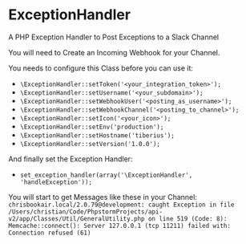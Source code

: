 ExceptionHandler
================

A PHP Exception Handler to Post Exceptions to a Slack Channel

You will need to Create an Incoming Webhook for your Channel.

You needs to configure this Class before you can use it:

* `\ExceptionHandler::setToken('<your_integration_token>');`
* `\ExceptionHandler::setUsername('<your_subdomain>');`
* `\ExceptionHandler::setWebhookUser('<posting_as_username>');`
* `\ExceptionHandler::setWebhookChannel('<posting_to_channel>');`
* `\ExceptionHandler::setIcon('<your_icon>');`
* `\ExceptionHandler::setEnv('production');`
* `\ExceptionHandler::setHostname('tiberius');`
* `\ExceptionHandler::setVersion('1.0.0');`

And finally set the Exception Handler:

* `set_exception_handler(array('\ExceptionHandler', 'handleException'));`

You will start to get Messages like these in your Channel: `chrisbookair.local/2.0.79@development: caught Exception in file /Users/christian/Code/PhpstormProjects/api-v2/app/Classes/Util/GeneralUtility.php on line 519 (Code: 8): Memcache::connect(): Server 127.0.0.1 (tcp 11211) failed with: Connection refused (61)`